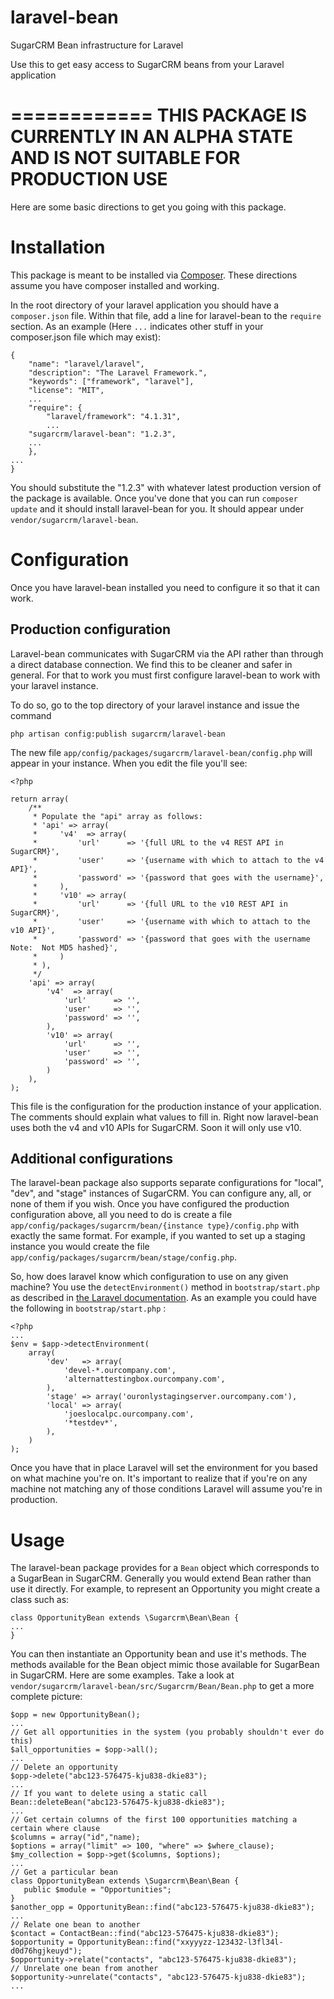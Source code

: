 laravel-bean
============

SugarCRM Bean infrastructure for Laravel

Use this to get easy access to SugarCRM beans from your Laravel application

============
**THIS PACKAGE IS CURRENTLY IN AN ALPHA STATE AND IS NOT SUITABLE FOR PRODUCTION USE**
============

Here are some basic directions to get you going with this package.

# Installation

This package is meant to be installed via [Composer](https://getcomposer.org/).  These directions assume you have composer installed and working.

In the root directory of your laravel application you should have a `composer.json` file.  Within that file, add a line for laravel-bean to the `require` section.  As an example (Here `...` indicates other stuff in your composer.json file which may exist):
```
{
	"name": "laravel/laravel",
	"description": "The Laravel Framework.",
	"keywords": ["framework", "laravel"],
	"license": "MIT",
	...
	"require": {
		"laravel/framework": "4.1.31",
		...
    "sugarcrm/laravel-bean": "1.2.3",
    ...
	},
...
}
```
You should substitute the "1.2.3" with whatever latest production version of the package is available.  Once you've done that you can run `composer update` and it should install laravel-bean for you.  It should appear under `vendor/sugarcrm/laravel-bean`.

# Configuration

Once you have laravel-bean installed you need to configure it so that it can work.

## Production configuration

Laravel-bean communicates with SugarCRM via the API rather than through a direct database connection.  We find this to be cleaner and safer in general.  For that to work you must first configure laravel-bean to work with your laravel instance.  

To do so, go to the top directory of your laravel instance and issue the command 
```
php artisan config:publish sugarcrm/laravel-bean
```
The new file `app/config/packages/sugarcrm/laravel-bean/config.php` will appear in your instance.  When you edit the file you'll see:
```
<?php

return array(
    /**
     * Populate the "api" array as follows:
     * 'api' => array(
     *     'v4'  => array(
     *         'url'      => '{full URL to the v4 REST API in SugarCRM}',
     *         'user'     => '{username with which to attach to the v4 API}',
     *         'password' => '{password that goes with the username}',
     *     ),
     *     'v10' => array(
     *         'url'      => '{full URL to the v10 REST API in SugarCRM}',
     *         'user'     => '{username with which to attach to the v10 API}',
     *         'password' => '{password that goes with the username Note:  Not MD5 hashed}',
     *     )
     * ),
     */
    'api' => array(
        'v4'  => array(
            'url'      => '',
            'user'     => '',
            'password' => '',
        ),
        'v10' => array(
            'url'      => '',
            'user'     => '',
            'password' => '',
        )
    ),
);
```
This file is the configuration for the production instance of your application.  The comments should explain what values to fill in.  Right now laravel-bean uses both the v4 and v10 APIs for SugarCRM.  Soon it will only use v10.

## Additional configurations

The laravel-bean package also supports separate configurations for "local", "dev", and "stage" instances of SugarCRM.  You can configure any, all, or none of them if you wish.  Once you have configured the production configuration above, all you need to do is create a file `app/config/packages/sugarcrm/bean/{instance type}/config.php` with exactly the same format.  For example, if you wanted to set up a staging instance you would create the file `app/config/packages/sugarcrm/bean/stage/config.php`.

So, how does laravel know which configuration to use on any given machine?  You use the `detectEnvironment()` method in `bootstrap/start.php` as described in [the Laravel documentation](http://laravel.com/docs/4.2/configuration#environment-configuration).  As an example you could have the following in `bootstrap/start.php` :
```
<?php
...
$env = $app->detectEnvironment(
    array(
        'dev'   => array(
            'devel-*.ourcompany.com',
            'alternattestingbox.ourcompany.com',
        ),
        'stage' => array('ouronlystagingserver.ourcompany.com'),
        'local' => array(
            'joeslocalpc.ourcompany.com',
            '*testdev*',
        ),
    )
);
```
Once you have that in place Laravel will set the environment for you based on what machine you're on.  It's important to realize that if you're on any machine not matching any of those conditions Laravel will assume you're in production.

# Usage

The laravel-bean package provides for a `Bean` object which corresponds to a SugarBean in SugarCRM.  Generally you would extend Bean rather than use it directly.  For example, to represent an Opportunity you might create a class such as: 
```
class OpportunityBean extends \Sugarcrm\Bean\Bean {
...
}
```
You can then instantiate an Opportunity bean and use it's methods.  The methods available for the Bean object mimic those available for SugarBean in SugarCRM.  Here are some examples.  Take a look at `vendor/sugarcrm/laravel-bean/src/Sugarcrm/Bean/Bean.php` to get a more complete picture:
```
$opp = new OpportunityBean();
...
// Get all opportunities in the system (you probably shouldn't ever do this)
$all_opportunities = $opp->all();
...
// Delete an opportunity
$opp->delete("abc123-576475-kju838-dkie83");
...
// If you want to delete using a static call
Bean::deleteBean("abc123-576475-kju838-dkie83");
...
// Get certain columns of the first 100 opportunities matching a certain where clause
$columns = array("id","name);
$options = array("limit" => 100, "where" => $where_clause);
$my_collection = $opp->get($columns, $options);
...
// Get a particular bean
class OpportunityBean extends \Sugarcrm\Bean\Bean {
   public $module = "Opportunities";
}
$another_opp = OpportunityBean::find("abc123-576475-kju838-dkie83");
...
// Relate one bean to another
$contact = ContactBean::find("abc123-576475-kju838-dkie83");
$opportunity = OpportunityBean::find("xxyyyzz-123432-l3fl34l-d0d76hgjkeuyd");
$opportunity->relate("contacts", "abc123-576475-kju838-dkie83");
// Unrelate one bean from another
$opportunity->unrelate("contacts", "abc123-576475-kju838-dkie83");
...
```


